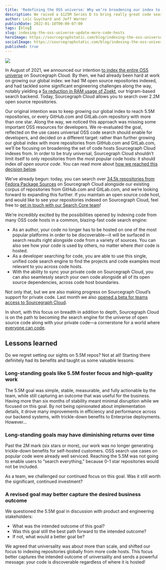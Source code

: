 ```yaml
---
title: 'Redefining the OSS universe: Why we’re broadening our index to include more code hosts'
description: We raised a $125M Series D to bring really great code search to every developer in the world. With this new funding, we’re prioritizing innovations that will push the frontier of developer experience.
author: Loïc Guychard and Jeff Warner
publishDate: 2022-01-10T00:00-07:00
tags: [blog]
slug: indexing-the-oss-universe-update-more-code-hosts
heroImage: https://sourcegraphstatic.com/blog/indexing-the-oss-universe-update.png
socialImage: https://sourcegraphstatic.com/blog/indexing-the-oss-universe-update.png
published: true
---
```


![](https://sourcegraphstatic.com/blog/indexing-the-oss-universe-update.png)

In August of 2021, we announced our intention [to index the entire OSS universe](https://about.sourcegraph.com/blog/why-index-the-oss-universe/) on Sourcegraph Cloud. By then, we had already been hard at work on growing our global index: we had 1M open source repositories indexed, and had tackled some significant engineering challenges along the way, notably yielding a [5x reduction in RAM usage of Zoekt](https://about.sourcegraph.com/blog/zoekt-memory-optimizations-for-sourcegraph-cloud/), our trigram-based search backend. Today, Sourcegraph Cloud allows you to search over 2.2M open source repositories.

Our original intention was to keep growing our global index to reach 5.5M repositories, or every GitHub.com and GitLab.com repository with more than one star. Along the way, we noticed this approach was missing some important OSS resources for developers. We re-evaluated the goal, reflected on the use cases universal OSS code search should enable for developers, and decided on a different target: rather than further growing our global index with more repositories from GitHub.com and GitLab.com, we’ll be focusing on broadening the set of code hosts Sourcegraph Cloud indexes from. In order to be truly universal, Sourcegraph Cloud shouldn’t limit itself to only repositories from the most popular code hosts: it should index _all open source code_. You can read more about [how we reached this decision below](#Lessons-learned).

We’ve already begun: today, you can search over [34.5k repositories from Fedora Package Sources](https://sourcegraph.com/search?q=repo:^src.fedoraproject.org/) on Sourcegraph Cloud alongside our existing corpus of repositories from GitHub.com and GitLab.com, and we’re looking forward to expanding this further. If you maintain an open source code host, and would like to see your repositories indexed on Sourcegraph Cloud, feel free to [get in touch with our Search Core team](mailto:universal-search@sourcegraph.com)!

We’re incredibly excited by the possibilities opened by indexing code from many OSS code hosts in a common, blazing-fast code search engine:

- As an author, your code no longer has to be hosted on one of the most popular platforms in order to be discoverable—it will be surfaced in search results right alongside code from a variety of sources. You can also see how your code is used by others, no matter where _their_ code is hosted.
- As a developer searching for code, you are able to use this single, unified code search engine to find the projects and code examples most relevant to you across code hosts.
- With the ability to sync your private code on Sourcegraph Cloud, you can also seamlessly search your own code alongside all of its open source dependencies, across code host boundaries.

Not only that, but we are also making progress on Sourcegraph Cloud’s support for private code. Last month we also [opened a beta for teams access to Sourcegraph Cloud](https://about.sourcegraph.com/blog/sourcegraph-cloud-for-teams-now-in-private-beta).

In short, with this focus on breadth in addition to depth, Sourcegraph Cloud is on the path to becoming _the_ search engine for the universe of open source code along with your private code—a cornerstone for a world where [everyone can code](https://handbook.sourcegraph.com/company/strategy#purpose).

## Lessons learned

Do we regret setting our sights on 5.5M repos? Not at all! Starting there definitely had its benefits and taught us some valuable lessons:

### Long-standing goals like 5.5M foster focus and high-quality work

The 5.5M goal was simple, stable, measurable, and fully actionable by the team, while still capturing an outcome that was useful for the business. Having more than six months of stability meant minimal disruption while we focused on this goal. By not being opinionated about implementation details, it drove many improvements in efficiency and performance across our backend systems, with trickle-down benefits to Enterprise deployments. However…

### Long-standing goals may have diminishing returns over time

Past the 2M mark (six stars or more), our work was no longer generating trickle-down benefits for self-hosted customers. OSS search use cases on popular code were already well serviced. Reaching the 5.5M was not going to enable users to “search everything,” because 0-1 star repositories would not be included.

As a team, we challenged our continued focus on this goal. Was it still worth the significant, continued investment?

### A revised goal may better capture the desired business outcome

We questioned the 5.5M goal in discussion with product and engineering stakeholders:

- What was the intended outcome of this goal?
- Was this goal still the best path forward to the intended outcome?
- If not, what would a better goal be?

We agreed that universality was about more than scale, and shifted our focus to indexing repositories globally from more code hosts. This focus better captures the intended outcome of universality and sends a powerful message: your code is discoverable regardless of where it is hosted!
